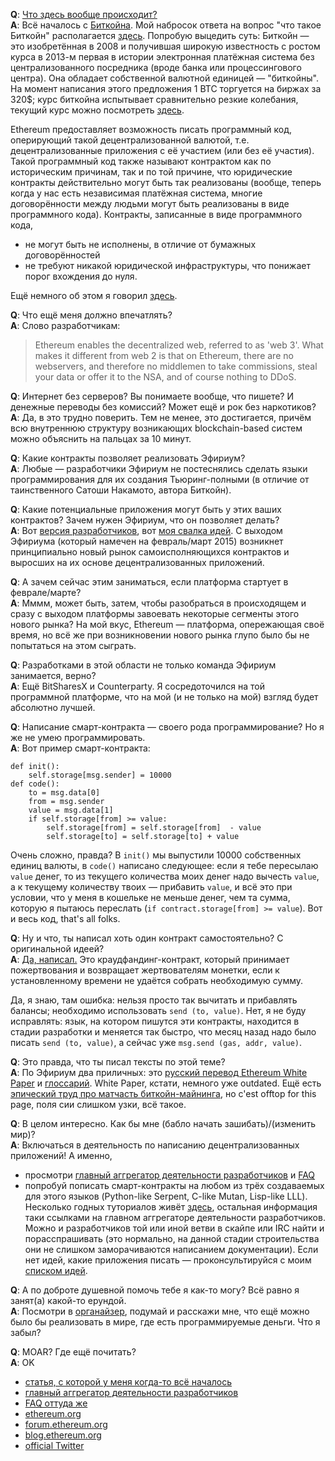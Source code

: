 **Q**: [Что здесь вообще происходит?](http://lurkmore.to/%D0%AF_%D0%BD%D0%B8%D1%85%D1%83%D1%8F_%D0%BD%D0%B5_%D0%BF%D0%BE%D0%BD%D1%8F%D0%BB) <br>
**A**: Всё началось с [Биткойна](http://lurkmore.to/Bitcoin). Мой набросок ответа на вопрос "что такое Биткойн" располагается [здесь](https://github.com/snordenstorm/wiki/wiki/%D0%92%D0%B2%D0%B5%D0%B4%D0%B5%D0%BD%D0%B8%D0%B5-%D0%B2-%D0%BA%D1%80%D0%B8%D0%BF%D1%82%D0%BE%D0%B2%D0%B0%D0%BB%D1%8E%D1%82%D1%8B). Попробую выцедить суть: Биткойн — это изобретённая в 2008 и получившая широкую известность с ростом курса в 2013-м первая в истории электронная платёжная система без централизованного посредника (вроде банка или процессингового центра). Она обладает собственной валютной единицей — "биткойны". На момент написания этого предложения 1 BTC торгуется на биржах за 320$; курс биткойна испытывает сравнительно резкие колебания, текущий курс можно посмотреть [здесь](https://coinmarketcap.com).
<!--
Децентрализованность системы Биткойн — в том, что книга учёта биткойн-транзакций хранится на компьютерах всех желающих; сейчас таких желающих [примерно 6500](https://getaddr.bitnodes.io/). Сеть Биткойн устроена так, что все биткойн-переводы запаковываются в блоки, и эти блоки образуют цепочку блоков (blockchain, блокчейн). Таким образом, полная история биткойн-транзакций = блокчейн (на самом деле блокчейн чуть больше, чем полная история: каждый из блоков содержит не только полный список транзакций, но и другие данные — например, указание на предыдущий блок).
-->

Ethereum предоставляет возможность писать программный код, оперирующий такой децентрализованной валютой, т.е. децентрализованные приложения с её участием (или без её участия). Такой программный код также называют контрактом как по историческим причинам, так и по той причине, что юридические контракты действительно могут быть так реализованы (вообще, теперь когда у нас есть независимая платёжная система, многие договорённости между людьми могут быть реализованы в виде программного кода). Контракты, записанные в виде программного кода, 
* не могут быть не исполнены, в отличие от бумажных договорённостей
* не требуют никакой юридической инфраструктуры, что понижает порог вхождения до нуля. 

Ещё немного об этом я говорил [здесь](https://github.com/snordenstorm/wiki/wiki/%D0%AD%D0%BA%D1%81%D0%BF%D1%80%D0%B5%D1%81%D1%81-%D1%83%D1%87%D0%B5%D0%B1%D0%BD%D0%B8%D0%BA-%D0%BF%D0%BE-Ethereum#%D0%9A%D1%80%D0%B0%D1%82%D0%BA%D0%B8%D0%B9-%D0%BE%D1%82%D0%B2%D0%B5%D1%82-%D0%BD%D0%B0-%D0%B2%D0%BE%D0%BF%D1%80%D0%BE%D1%81-%D0%A7%D1%82%D0%BE-%D1%82%D0%B0%D0%BA%D0%BE%D0%B5-ethereum).

**Q**: Что ещё меня должно впечатлять? <br>
**A**: Слово разработчикам:

> Ethereum enables the decentralized web, referred to as 'web 3'. What makes it different from web 2 is that on Ethereum, there are no webservers, and therefore no middlemen to take commissions, steal your data or offer it to the NSA, and of course nothing to DDoS.

**Q**: Интернет без серверов? Вы понимаете вообще, что пишете? И денежные переводы без комиссий? Может ещё и рок без наркотиков? <br>
**A**: Да, в это трудно поверить. Тем не менее, это достигается, причём всю внутреннюю структуру возникающих blockchain-based систем можно объяснить на пальцах за 10 минут.

**Q**: Какие контракты позволяет реализовать Эфириум? <br>
**A**: Любые — разработчики Эфириум не постеснялись сделать языки программирования для их создания Тьюринг-полными (в отличие от таинственного Сатоши Накамото, автора Биткойн).

**Q**: Какие потенциальные приложения могут быть у этих ваших контрактов? Зачем нужен Эфириум, что он позволяет делать? <br>
**A**: Вот [версия разработчиков](https://github.com/snordenstorm/wiki/wiki/[Russian]-White-Paper#Приложения), вот [моя свалка идей](https://github.com/snordenstorm/wiki/wiki/Органайзер). С выходом Эфириума (который намечен на февраль/март 2015) возникнет принципиально новый рынок самоисполняющихся контрактов и выросших на их основе децентрализованных приложений. 

**Q**: А зачем сейчас этим заниматься, если платформа стартует в феврале/марте? <br>
**A**: Мммм, может быть, затем, чтобы разобраться в происходящем и сразу с выходом платформы завоевать некоторые сегменты этого нового рынка? На мой вкус, Ethereum — платформа, опережающая своё время, но всё же при возникновении нового рынка глупо было бы не попытаться на этом сыграть.

**Q**: Разработками в этой области не только команда Эфириум занимается, верно? <br>
**A**: Ещё BitSharesX и Counterparty. Я сосредоточился на той программной платформе, что на мой (и не только на мой) взгляд будет абсолютно лучшей.

**Q**: Написание смарт-контракта — своего рода программирование? Но я же не умею программировать. <br>
**A**: Вот пример смарт-контракта:

```
def init():
	self.storage[msg.sender] = 10000
def code():
	to = msg.data[0]
	from = msg.sender
	value = msg.data[1]
	if self.storage[from] >= value:
		self.storage[from] = self.storage[from]  - value
		self.storage[to] = self.storage[to] + value
```

Очень сложно, правда? В `init()` мы выпустили 10000 собственных единиц валюты, в `code()` написано следующее: если я тебе пересылаю `value` денег, то из текущего количества моих денег надо вычесть `value`, а к текущему количеству твоих — прибавить `value`, и всё это при условии, что у меня в кошельке не меньше денег, чем та сумма, которую я пытаюсь переслать (`if contract.storage[from] >= value`). Вот и весь код, that's all folks.

**Q**: Ну и что, ты написал хоть один контракт самостоятельно? С оригинальной идеей? <br>
**A**: [Да, написал.](https://dl.dropboxusercontent.com/u/14533127/contracts/%D0%BA%D1%80%D0%B0%D1%83%D0%B4%D1%84%D0%B0%D0%BD%D0%B4%D0%B8%D0%BD%D0%B3) Это краудфандинг-контракт, который принимает пожертвования и возвращает жертвователям монетки, если к установленному времени не удаётся собрать необходимую сумму.

Да, я знаю, там ошибка: нельзя просто так вычитать и прибавлять балансы; необходимо использовать `send (to, value)`. Нет, я не буду исправлять: язык, на котором пишутся эти контракты, находится в стадии разработки и меняется так быстро, что месяц назад надо было писать `send (to, value)`, а сейчас уже `msg.send (gas, addr, value)`. 

**Q**: Это правда, что ты писал тексты по этой теме? <br>
**A**: По Эфириум два приличных: это [русский перевод Ethereum White Paper](https://github.com/snordenstorm/wiki/wiki/%5BRussian%5D-White-Paper) и [глоссарий](https://github.com/snordenstorm/wiki/wiki/%5BRussian%5D-Glossary). White Paper, кстати, немного уже outdated. Ещё есть [эпический труд про матчасть биткойн-майнинга](https://github.com/snordenstorm/wiki/wiki/%D0%9C%D0%B0%D0%B9%D0%BD%D0%B8%D0%BD%D0%B3-%D0%B1%D0%B8%D1%82%D0%BA%D0%BE%D0%B9%D0%BD%D0%BE%D0%B2), но c'est offtop for this page, поля сии слишком узки, всё такое.

**Q**: В целом интересно. Как бы мне (бабло начать зашибать)/(изменить мир)? <br>
**A**: Включаться в деятельность по написанию децентрализованных приложений! А именно,

* просмотри [главный аггрегатор деятельности разработчиков](https://github.com/ethereum/wiki/wiki) и [FAQ](https://github.com/ethereum/wiki/wiki/FAQ)
* попробуй пописать смарт-контракты на любом из трёх создаваемых для этого языков (Python-like Serpent, C-like Mutan, Lisp-like LLL). Несколько годных туториалов живёт [здесь](https://forum.ethereum.org/categories/education), остальная информация таки ссылками на главном аггрегаторе деятельности разработчиков. Можно и разработчиков той или иной ветви в скайпе или IRC найти и порасспрашивать (это нормально, на данной стадии строительства они не слишком заморачиваются написанием документации). Если нет идей, какие приложения писать — проконсультируйся с моим [списком идей](https://github.com/snordenstorm/wiki/wiki/Органайзер).

**Q**: А по доброте душевной помочь тебе я как-то могу? Всё равно я занят(а) какой-то ерундой. <br>
**A**: Посмотри в [органайзер](https://github.com/snordenstorm/wiki/wiki/Органайзер), подумай и расскажи мне, что ещё можно было бы реализовать в мире, где есть программируемые деньги. Что я забыл?

**Q**: MOAR? Где ещё почитать? <br>
**A**: OK
* [статья, с которой у меня когда-то всё началось](http://bitnovosti.com/2014/03/05/dacs/)
* [главный аггрегатор деятельности разработчиков](https://github.com/ethereum/wiki/wiki)
* [FAQ оттуда же](https://github.com/ethereum/wiki/wiki/FAQ)
* [ethereum.org](http://ethereum.org/)
* [forum.ethereum.org](https://forum.ethereum.org/)
* [blog.ethereum.org](https://blog.ethereum.org/)
* [official Twitter](https://twitter.com/ethereumproject)